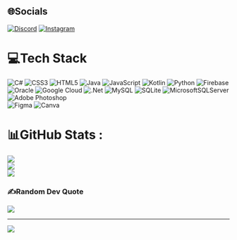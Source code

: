 <!---
- 👋 Hi, I’m Abhishek
- 👀 I’m interested in App Development.
- 🌱 I’m currently learning Development.
- 💞️ I’m looking to collaborate on Web Development.
- 📫 How to reach me ...

abhitues/abhitues is a ✨ special ✨ repository because its `README.md` (this file) appears on your GitHub profile.
You can click the Preview link to take a look at your changes.
--->


## 🌐Socials
[![Discord](https://img.shields.io/badge/Discord-%237289DA.svg?style=for-the-badge&logo=discord&logoColor=white)](https://discord.com/invite/cdTrHnqt)
[![Instagram](https://img.shields.io/badge/Instagram-%23E4405F.svg?style=for-the-badge&logo=Instagram&logoColor=white)](https://instagram.com/abhisah214) 

# 💻Tech Stack
![C#](https://img.shields.io/badge/c%23-%23239120.svg?style=for-the-badge&logo=c-sharp&logoColor=white) 
![CSS3](https://img.shields.io/badge/css3-%231572B6.svg?style=for-the-badge&logo=css3&logoColor=white) 
![HTML5](https://img.shields.io/badge/html5-%23E34F26.svg?style=for-the-badge&logo=html5&logoColor=white) 
![Java](https://img.shields.io/badge/java-%23ED8B00.svg?style=for-the-badge&logo=java&logoColor=white) 
![JavaScript](https://img.shields.io/badge/javascript-%23323330.svg?style=for-the-badge&logo=javascript&logoColor=%23F7DF1E) 
![Kotlin](https://img.shields.io/badge/kotlin-%230095D5.svg?style=for-the-badge&logo=kotlin&logoColor=white) 
![Python](https://img.shields.io/badge/python-3670A0?style=for-the-badge&logo=python&logoColor=ffdd54) 
![Firebase](https://img.shields.io/badge/firebase-%23039BE5.svg?style=for-the-badge&logo=firebase) 
![Oracle](https://img.shields.io/badge/Oracle-F80000?style=for-the-badge&logo=oracle&logoColor=white) 
![Google Cloud](https://img.shields.io/badge/Google%20Cloud-%234285F4.svg?style=for-the-badge&logo=google-cloud&logoColor=white) 
![.Net](https://img.shields.io/badge/.NET-5C2D91?style=for-the-badge&logo=.net&logoColor=white) 
![MySQL](https://img.shields.io/badge/mysql-%2300f.svg?style=for-the-badge&logo=mysql&logoColor=white) 
![SQLite](https://img.shields.io/badge/sqlite-%2307405e.svg?style=for-the-badge&logo=sqlite&logoColor=white) 
![MicrosoftSQLServer](https://img.shields.io/badge/Microsoft%20SQL%20Sever-CC2927?style=for-the-badge&logo=microsoft%20sql%20server&logoColor=white) 
![Adobe Photoshop](https://img.shields.io/badge/adobephotoshop-%2331A8FF.svg?style=for-the-badge&logo=adobephotoshop&logoColor=white) 	
![Figma](https://img.shields.io/badge/figma-%23F24E1E.svg?style=for-the-badge&logo=figma&logoColor=white) 
![Canva](https://img.shields.io/badge/Canva-%2300C4CC.svg?style=for-the-badge&logo=Canva&logoColor=white)
# 📊GitHub Stats :
![](https://github-readme-stats.vercel.app/api?username=abhitues&theme=blue-green&hide_border=false&include_all_commits=true&count_private=true)<br/>
![](https://github-readme-streak-stats.herokuapp.com/?user=abhitues&theme=blue-green&hide_border=false)<br/>
![](https://github-readme-stats.vercel.app/api/top-langs/?username=abhitues&theme=blue-green&hide_border=false&include_all_commits=true&count_private=true&layout=compact)

### ✍️Random Dev Quote
![](https://quotes-github-readme.vercel.app/api?type=vetical&theme=gruvbox)

---
[![](https://visitcount.itsvg.in/api?id=abhitues&icon=5&color=0)](https://visitcount.itsvg.in)
